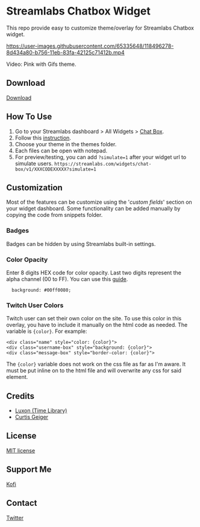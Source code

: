# Streamlabs Chatbox Widget
This repo provide easy to customize theme/overlay for Streamlabs Chatbox widget.

https://user-images.githubusercontent.com/65335648/118496278-8d434a80-b756-11eb-83fa-42125c71412b.mp4

Video: Pink with Gifs theme.

## Download

[Download](https://github.com/jhoooooo/streamlabs-chat/archive/refs/heads/master.zip)

## How To Use

1. Go to your Streamlabs dashboard > All Widgets > [Chat Box](https://streamlabs.com/dashboard#/chatbox).
2. Follow this [instruction](https://user-images.githubusercontent.com/65335648/119599623-f93d4700-be17-11eb-82ae-848eb7adceb5.png).
3. Choose your theme in the themes folder.
4. Each files can be open with notepad.
5. For preview/testing, you can add `?simulate=1` after your widget url to simulate users.
`https://streamlabs.com/widgets/chat-box/v1/XXXCODEXXXXX?simulate=1`

## Customization

Most of the features can be customize using the '*custom fields*' section on your widget dashboard. Some functionality can be added manually by copying the code from snippets folder.

### Badges

Badges can be hidden by using Streamlabs built-in settings.

### Color Opacity

Enter 8 digits HEX code for color opacity. Last two digits represent the alpha channel (00 to FF). You can use this [guide](https://davidwalsh.name/hex-opacity).

```
  background: #00ff0080;
```

### Twitch User Colors

Twitch user can set their own color on the site. To use this color in this overlay, you have to include it manually on the html code as needed. The variable is `{color}`. For example:

    <div class="name" style="color: {color}">
    <div class="username-box" style="background: {color}">
    <div class="message-box" style="border-color: {color}">

The `{color}` variable does not work on the css file as far as I'm aware. It must be put inline on to the html file and will overwrite any css for said element.

## Credits

* [Luxon (Time Library)](https://moment.github.io/luxon/)
* [Curtis Geiger](https://github.com/curtissimo41)

## License

[MIT license](https://github.com/metadotmy/streamlabs-chat/blob/master/LICENSE)

## Support Me

[Kofi](https://ko-fi.com/jhooo)

## Contact

[Twitter](https://twitter.com/JHOOOOOOOOOOOOQ)
